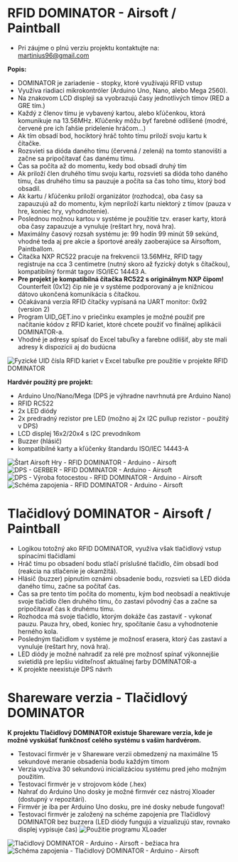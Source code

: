 # RFID DOMINATOR - Airsoft / Paintball
* Pri záujme o plnú verziu projektu kontaktujte na: martinius96@gmail.com

**Popis:**
* DOMINATOR je zariadenie - stopky, ktoré využívajú RFID vstup
* Využíva riadiaci mikrokontróler (Arduino Uno, Nano, alebo Mega 2560).
* Na znakovom LCD displeji sa vyobrazujú časy jednotlivých tímov (RED a GRE tím.)
* Každý z členov tímu je vybavený kartou, alebo kľúčenkou, ktorá komunikuje na 13.56MHz. Kľúčenky môžu byť farebné odlíšené (modré, červené pre ich ľahšie pridelenie hráčom...)
* Ak tím obsadí bod, hociktorý hráč tohto tímu priloží svoju kartu k čítačke. 
* Rozsvieti sa dióda daného tímu (červená / zelená) na tomto stanovišti a začne sa pripočítavať čas danému tímu. 
* Čas sa počíta až do momentu, kedy bod obsadí druhý tím 
* Ak priloží člen druhého tímu svoju kartu, rozsvieti sa dióda toho daného tímu, čas druhého tímu sa pauzuje a počíta sa čas toho tímu, ktorý bod obsadil. 
* Ak kartu / kľúčenku priloží organizátor (rozhodca), oba časy sa zapauzujú až do momentu, kým nepriloží kartu niektorý z tímov (pauza v hre, koniec hry, vyhodnotenie). 
* Poslednou možnou kartou v systéme je použitie tzv. eraser karty, ktorá oba časy zapauzuje a vynuluje (reštart hry, nová hra).
* Maximálny časový rozsah systému je: 99 hodín 99 minút 59 sekúnd, vhodné teda aj pre akcie a športové areály zaoberajúce sa Airsoftom, Paintballom. 
* Čítačka NXP RC522 pracuje na frekvencii 13.56MHz, RFID tagy registruje na cca 3 centimetre (nutný skoro až fyzický dotyk s čítačkou), kompatibilný formát tagov ISO/IEC 14443 A.
* **Pre projekt je kompatibilná čítačka RC522 s originálnym NXP čipom!** Counterfeit (0x12) čip nie je v systéme podporovaný a je knižnicou dátovo ukončená komunikácia s čítačkou.
* Očakávaná verzia RFID čítačky vypísaná na UART monitor: 0x92 (version 2) 
* Program UID_GET.ino v priečinku examples je možné použiť pre načítanie kódov z RFID kariet, ktoré chcete použiť vo finálnej aplikácii DOMINATOR-a.
* Vhodné je adresy spísať do Excel tabuľky a farebne odlíšiť, aby ste mali adresy k dispozícii aj do budúcna

![Fyzické UID čísla RFID kariet v Excel tabuľke pre použitie v projekte RFID DOMINATOR](https://i.imgur.com/LvXPxVq.png)

**Hardvér použitý pre projekt:**
* Arduino Uno/Nano/Mega (DPS je výhradne navrhnutá pre Arduino Nano)
* RFID RC522
* 2x LED diódy
* 2x predradný rezistor pre LED (možno aj 2x I2C pullup rezistor - použitý v DPS)
* LCD displej 16x2/20x4 s I2C prevodníkom
* Buzzer (hlásič)
* kompatibilné karty a kľúčenky štandardu ISO/IEC 14443-A

![Štart Airsoft Hry - RFID DOMINATOR - Arduino - Airsoft](https://i.imgur.com/OY0geF2.jpg)
![DPS - GERBER - RFID DOMINATOR - Arduino - Airsoft](https://i.imgur.com/YMe2Y4L.png)
![DPS - Výroba fotocestou - RFID DOMINATOR - Arduino - Airsoft](https://i.imgur.com/cbZssQT.png)
![Schéma zapojenia - RFID DOMINATOR - Arduino - Airsoft](https://i.imgur.com/g5ufkBO.png)

# Tlačidlový DOMINATOR - Airsoft / Paintball
* Logikou totožný ako RFID DOMINATOR, využíva však tlačidlový vstup spínacími tlačidlami
* Hráč tímu po obsadení bodu stlačí príslušné tlačidlo, čím obsadí bod (reakcia na stlačenie je okamžitá). 
* Hlásič (buzzer) pípnutím oznámi obsadenie bodu, rozsvieti sa LED dióda daného tímu, začne sa počítať čas.
* Čas sa pre tento tím počíta do momentu, kým bod neobsadí a neaktivuje svoje tlačidlo člen druhého tímu, čo zastaví pôvodný čas a začne sa pripočítavať čas k druhému tímu.
* Rozhodca má svoje tlačidlo, ktorým dokáže čas zastaviť - vykonať pauzu. Pauza hry, obed, koniec hry, spočítanie času a vyhodnotenie herného kola.
* Posledným tlačidlom v systéme je možnosť erasera, ktorý čas zastaví a vynuluje (reštart hry, nová hra). 
* LED diódy je možné nahradiť za relé pre možnosť spínať výkonnejšie svietidlá pre lepšiu viditeľnosť aktuálnej farby DOMINATOR-a
* K projekte neexistuje DPS návrh

# Shareware verzia - Tlačidlový DOMINATOR
**K projektu Tlačidlový DOMINATOR existuje Shareware verzia, kde je možné vyskúšať funkčnosť celého systému s vašim hardvérom.**
* Testovací firmvér je v Shareware verzii obmedzený na maximálne 15 sekundové meranie obsadenia bodu každým tímom
* Verzia využíva 30 sekundovú inicializáciou systému pred jeho možným použitím. 
* Testovací firmvér je v strojovom kóde (.hex)
* Nahrať do Arduino Uno dosky je možné firmvér cez nástroj Xloader (dostupný v repozitári).
* Firmvér je iba per Arduino Uno dosku, pre iné dosky nebude fungovať!
* Testovací firmvér je založený na schéme zapojenia pre Tlačidlový DOMINATOR bez buzzera (LED diódy fungujú a vizualizujú stav, rovnako displej vypisuje čas)
![Použitie programu XLoader](https://i.imgur.com/jpKuhTc.png)

![Tlačidlový DOMINATOR - Arduino - Airsoft - bežiaca hra](https://i.imgur.com/yuHmpZa.jpg)
![Schéma zapojenia - Tlačidlový DOMINATOR - Arduino - Airsoft](https://i.imgur.com/D9KcneX.png)
